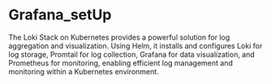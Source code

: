 # Grafana_setUp
The Loki Stack on Kubernetes provides a powerful solution for log aggregation and visualization. Using Helm, it installs and configures Loki for log storage, Promtail for log collection, Grafana for data visualization, and Prometheus for monitoring, enabling efficient log management and monitoring within a Kubernetes environment.
